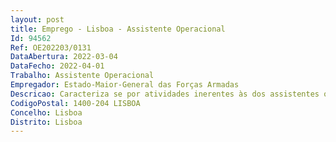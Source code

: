 ```yaml
--- 
layout: post
title: Emprego - Lisboa - Assistente Operacional
Id: 94562
Ref: OE202203/0131
DataAbertura: 2022-03-04
DataFecho: 2022-04-01
Trabalho: Assistente Operacional
Empregador: Estado-Maior-General das Forças Armadas
Descricao: Caracteriza se por atividades inerentes às dos assistentes operacionais, nomeadamente ao exercício de funções de natureza executiva no que que respeita à funções realizadas em Lavandarias competindo lhe, designadamente, as seguintes atribuições a. Operar com máquinas de lavagem e de secagem b. Realizar a engomadoria de artigos têxteis e outros c. Proceder à lavagem, limpeza e engomadoria dos artigos têxteis de acordo com as suas características específicas d. Zelar pela arrumação, conservação e limpeza de todos os materiais, equipamentos e utensílios à guarda da secção e. Colaborar e seguir as instruções da encarregada da Lavandaria f. Cumprir as normas HACCP.
CodigoPostal: 1400-204 LISBOA
Concelho: Lisboa
Distrito: Lisboa
--- 
```

